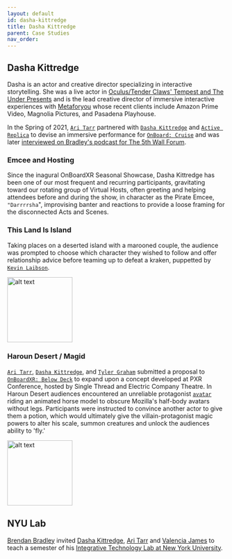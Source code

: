 ```yaml
---
layout: default
id: dasha-kittredge
title: Dasha Kittredge
parent: Case Studies
nav_order: 
---
```


## Dasha Kittredge
Dasha is an actor and creative director specializing in interactive storytelling. She was a live actor in [Oculus/Tender Claws' Tempest and The Under Presents](https://www.latimes.com/entertainment-arts/story/2020-04-26/coronavirus-vr-virtual-reality-theater-tender-claws-live-actors) and is the lead creative director of immersive interactive experiences with [Metaforyou](https://www.metaforyou.com) whose recent clients include Amazon Prime Video, Magnolia Pictures, and Pasadena Playhouse.

In the Spring of 2021, [`Ari Tarr`](./ari-tarr.md) partnered with [`Dasha Kittredge`](./dasha-kittredge.md) and [`Active Replica`]() to devise an immersive performance for [`OnBoard: Cruise`](./obxr-cruise.md) and was later [interviewed on Bradley's podcast for The 5th Wall Forum](https://anchor.fm/brendanabradley/episodes/Dasha-Kittredge-talks-Immersive-Weddings--Creative-Confusion--Training-for-VR--Ep20-e183bvd). 

### Emcee and Hosting
Since the inagural OnBoardXR Seasonal Showcase, Dasha Kittredge has been one of our most frequent and recurring participants, gravitating toward our rotating group of Virtual Hosts, often greeting and helping attendees before and during the show, in character as the Pirate Emcee, `"Darrrrsha`", improvising banter and reactions to provide a loose framing for the disconnected Acts and Scenes. 

### This Land Is Island
Taking places on a deserted island with a marooned couple, the audience was prompted to choose which character they wished to follow and offer relationship advice before teaming up to defeat a kraken, puppetted by [`Kevin Laibson`](./jettison.md). 

<img src="https://futurestages.github.io/OnBoardXR_Landing_Page/static/media/show.thisland.png" alt="alt text" title="This Land Is Island" width="150"/>

### Haroun Desert / Magid
[`Ari Tarr`](./ari-tarr.md), [`Dasha Kittredge`](), and [`Tyler Graham`](./tyler-graham.md) submitted a proposal to [`OnBoardXR: Below Deck`](./obxr-below-deck.md) to expand upon a concept developed at PXR Conference, hosted by Single Thread and Electric Company Theatre. In Haroun Desert audiences encountered an unreliable protagonist [`avatar`](./glossary-avatar.md) riding an animated horse model to obscure Mozilla's half-body avatars without legs. Participants were instructed to convince another actor to give them a potion, which would ultimately give the villain-protagonist magic powers to alter his scale, summon creatures and unlock the audiences ability to 'fly.'  

<img src="https://futurestages.github.io/OnBoardXR_Landing_Page/static/media/show.haroundesert.gif" alt="alt text" title="Haroun Desert" width="150"/>

## NYU Lab
[Brendan Bradley](./future-stages.md) invited [Dasha Kittredge](./dasha-kittredge.md), [Ari Tarr](./ari-tarr) and [Valencia James](./volumetric.md) to teach a semester of his [Integrative Technology Lab at New York University](./nyu-lab.md). 
